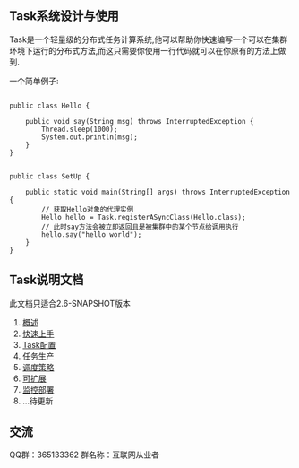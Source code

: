 Task系统设计与使用
----------------

Task是一个轻量级的分布式任务计算系统,他可以帮助你快速编写一个可以在集群环境下运行的分布式方法,而这只需要你使用一行代码就可以在你原有的方法上做到.

一个简单例子:

````

public class Hello {

    public void say(String msg) throws InterruptedException {
        Thread.sleep(1000);
        System.out.println(msg);
    }
}


public class SetUp {

    public static void main(String[] args) throws InterruptedException {
        // 获取Hello对象的代理实例
        Hello hello = Task.registerASyncClass(Hello.class);
        // 此时say方法会被立即返回且是被集群中的某个节点给调用执行
        hello.say("hello world");
    }
}

````

## Task说明文档

此文档只适合2.6-SNAPSHOT版本

1. [概述](./doc/page/overview.md)
2. [快速上手](./doc/page/quickstart.md)
2. [Task配置](./doc/page/taskconf.md)
2. [任务生产](./doc/page/taskproduce.md)
2. [调度策略](./doc/page/dispatch.md)
2. [可扩展](./doc/page/extension.md)
2. [监控部署](./doc/page/taskmonitor.md)
3. ...待更新


## 交流

QQ群：365133362 群名称：互联网从业者